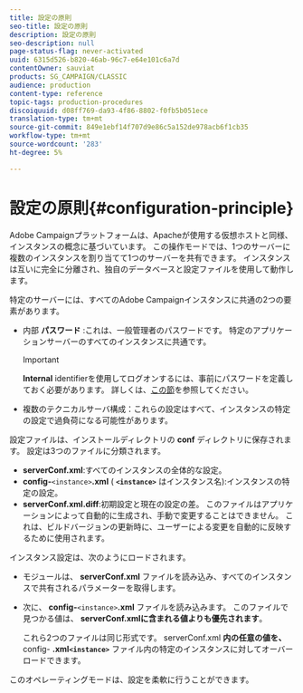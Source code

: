 ```yaml
---
title: 設定の原則
seo-title: 設定の原則
description: 設定の原則
seo-description: null
page-status-flag: never-activated
uuid: 6315d526-b820-46ab-96c7-e64e101c6a7d
contentOwner: sauviat
products: SG_CAMPAIGN/CLASSIC
audience: production
content-type: reference
topic-tags: production-procedures
discoiquuid: d08ff769-da93-4f86-8802-f0fb5b051ece
translation-type: tm+mt
source-git-commit: 849e1ebf14f707d9e86c5a152de978acb6f1cb35
workflow-type: tm+mt
source-wordcount: '283'
ht-degree: 5%

---
```



# 設定の原則{#configuration-principle}

Adobe Campaignプラットフォームは、Apacheが使用する仮想ホストと同様、インスタンスの概念に基づいています。 この操作モードでは、1つのサーバーに複数のインスタンスを割り当てて1つのサーバーを共有できます。 インスタンスは互いに完全に分離され、独自のデータベースと設定ファイルを使用して動作します。

特定のサーバーには、すべてのAdobe Campaignインスタンスに共通の2つの要素があります。

* 内部 **パスワード** :これは、一般管理者のパスワードです。 特定のアプリケーションサーバーのすべてのインスタンスに共通です。

   >[!IMPORTANT]
   >
   >**Internal** identifierを使用してログオンするには、事前にパスワードを定義しておく必要があります。 詳しくは、[この節](../../installation/using/campaign-server-configuration.md#internal-identifier)を参照してください。

* 複数のテクニカルサーバ構成：これらの設定はすべて、インスタンスの特定の設定で過負荷になる可能性があります。

設定ファイルは、インストールディレクトリの **conf** ディレクトリに保存されます。 設定は3つのファイルに分類されます。

* **serverConf.xml**:すべてのインスタンスの全体的な設定。
* **config-**`<instance>`**.xml** ( **`<instance>`** はインスタンス名):インスタンスの特定の設定。
* **serverConf.xml.diff**:初期設定と現在の設定の差。 このファイルはアプリケーションによって自動的に生成され、手動で変更することはできません。 これは、ビルドバージョンの更新時に、ユーザーによる変更を自動的に反映するために使用されます。

インスタンス設定は、次のようにロードされます。

* モジュールは、 **serverConf.xml** ファイルを読み込み、すべてのインスタンスで共有されるパラメーターを取得します。
* 次に、 **config-**`<instance>`**.xml** ファイルを読み込みます。 このファイルで見つかる値は、 **serverConf.xmlに含まれる値よりも優先されます**。

   これら2つのファイルは同じ形式です。 serverConf.xml **内の任意の値を、** config- **.xml`<instance>`** ファイル内の特定のインスタンスに対してオーバーロードできます。

このオペレーティングモードは、設定を柔軟に行うことができます。
